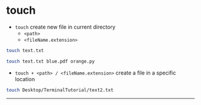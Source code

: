 # touch

- `touch` create new file in current directory
  - `<path>`
  - `<fileName.extension>`

```bash
touch text.txt
```

```bash
touch text.txt blue.pdf orange.py
```

- `touch + <path> / <fileName.extension>` create a file in a specific location

```bash
touch Desktop/TerminalTutorial/text2.txt
```

---
